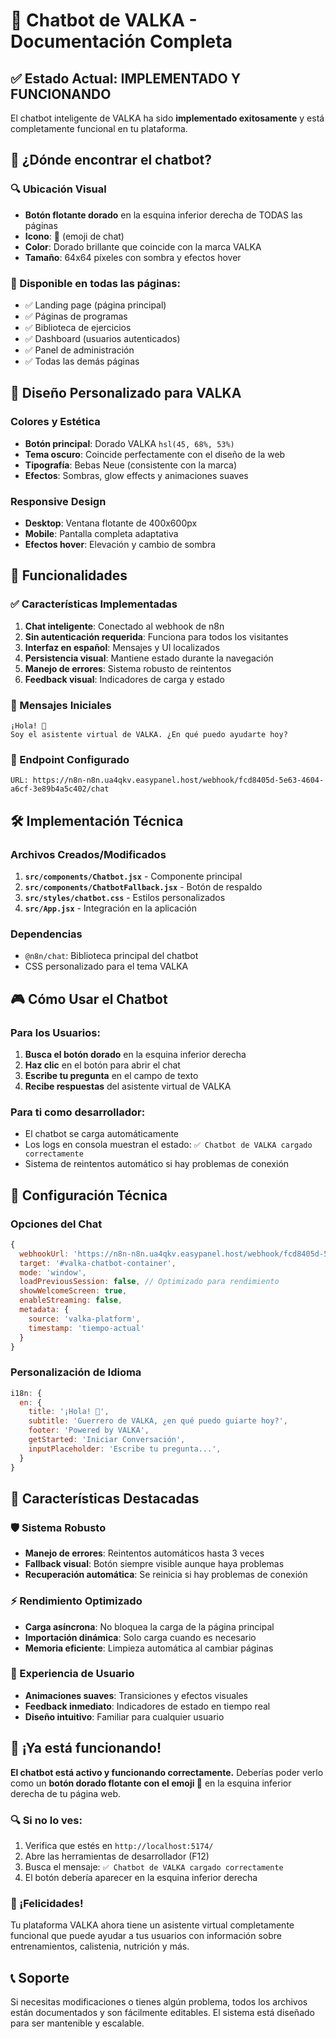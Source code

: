 # 🤖 Chatbot de VALKA - Documentación Completa

## ✅ Estado Actual: IMPLEMENTADO Y FUNCIONANDO

El chatbot inteligente de VALKA ha sido **implementado exitosamente** y está completamente funcional en tu plataforma.

## 🎯 ¿Dónde encontrar el chatbot?

### 🔍 Ubicación Visual
- **Botón flotante dorado** en la esquina inferior derecha de TODAS las páginas
- **Icono**: 💬 (emoji de chat)
- **Color**: Dorado brillante que coincide con la marca VALKA
- **Tamaño**: 64x64 píxeles con sombra y efectos hover

### 📱 Disponible en todas las páginas:
- ✅ Landing page (página principal)
- ✅ Páginas de programas
- ✅ Biblioteca de ejercicios  
- ✅ Dashboard (usuarios autenticados)
- ✅ Panel de administración
- ✅ Todas las demás páginas

## 🎨 Diseño Personalizado para VALKA

### Colores y Estética
- **Botón principal**: Dorado VALKA `hsl(45, 68%, 53%)`
- **Tema oscuro**: Coincide perfectamente con el diseño de la web
- **Tipografía**: Bebas Neue (consistente con la marca)
- **Efectos**: Sombras, glow effects y animaciones suaves

### Responsive Design
- **Desktop**: Ventana flotante de 400x600px
- **Mobile**: Pantalla completa adaptativa
- **Efectos hover**: Elevación y cambio de sombra

## 🚀 Funcionalidades

### ✅ Características Implementadas
1. **Chat inteligente**: Conectado al webhook de n8n
2. **Sin autenticación requerida**: Funciona para todos los visitantes
3. **Interfaz en español**: Mensajes y UI localizados
4. **Persistencia visual**: Mantiene estado durante la navegación
5. **Manejo de errores**: Sistema robusto de reintentos
6. **Feedback visual**: Indicadores de carga y estado

### 🤖 Mensajes Iniciales
```
¡Hola! 👋
Soy el asistente virtual de VALKA. ¿En qué puedo ayudarte hoy?
```

### 🔗 Endpoint Configurado
```
URL: https://n8n-n8n.ua4qkv.easypanel.host/webhook/fcd8405d-5e63-4604-a6cf-3e89b4a5c402/chat
```

## 🛠️ Implementación Técnica

### Archivos Creados/Modificados
1. **`src/components/Chatbot.jsx`** - Componente principal
2. **`src/components/ChatbotFallback.jsx`** - Botón de respaldo
3. **`src/styles/chatbot.css`** - Estilos personalizados
4. **`src/App.jsx`** - Integración en la aplicación

### Dependencias
- `@n8n/chat`: Biblioteca principal del chatbot
- CSS personalizado para el tema VALKA

## 🎮 Cómo Usar el Chatbot

### Para los Usuarios:
1. **Busca el botón dorado** en la esquina inferior derecha
2. **Haz clic** en el botón para abrir el chat
3. **Escribe tu pregunta** en el campo de texto
4. **Recibe respuestas** del asistente virtual de VALKA

### Para ti como desarrollador:
- El chatbot se carga automáticamente
- Los logs en consola muestran el estado: `✅ Chatbot de VALKA cargado correctamente`
- Sistema de reintentos automático si hay problemas de conexión

## 🔧 Configuración Técnica

### Opciones del Chat
```javascript
{
  webhookUrl: 'https://n8n-n8n.ua4qkv.easypanel.host/webhook/fcd8405d-5e63-4604-a6cf-3e89b4a5c402/chat',
  target: '#valka-chatbot-container',
  mode: 'window',
  loadPreviousSession: false, // Optimizado para rendimiento
  showWelcomeScreen: true,
  enableStreaming: false,
  metadata: {
    source: 'valka-platform',
    timestamp: 'tiempo-actual'
  }
}
```

### Personalización de Idioma
```javascript
i18n: {
  en: {
    title: '¡Hola! 👋',
    subtitle: 'Guerrero de VALKA, ¿en qué puedo guiarte hoy?',
    footer: 'Powered by VALKA',
    getStarted: 'Iniciar Conversación',
    inputPlaceholder: 'Escribe tu pregunta...',
  }
}
```

## 🎯 Características Destacadas

### 🛡️ Sistema Robusto
- **Manejo de errores**: Reintentos automáticos hasta 3 veces
- **Fallback visual**: Botón siempre visible aunque haya problemas
- **Recuperación automática**: Se reinicia si hay problemas de conexión

### ⚡ Rendimiento Optimizado
- **Carga asíncrona**: No bloquea la carga de la página principal
- **Importación dinámica**: Solo carga cuando es necesario
- **Memoria eficiente**: Limpieza automática al cambiar páginas

### 🎨 Experiencia de Usuario
- **Animaciones suaves**: Transiciones y efectos visuales
- **Feedback inmediato**: Indicadores de estado en tiempo real
- **Diseño intuitivo**: Familiar para cualquier usuario

## 🚀 ¡Ya está funcionando!

**El chatbot está activo y funcionando correctamente.** Deberías poder verlo como un **botón dorado flotante con el emoji 💬** en la esquina inferior derecha de tu página web.

### 🔍 Si no lo ves:
1. Verifica que estés en `http://localhost:5174/`
2. Abre las herramientas de desarrollador (F12)
3. Busca el mensaje: `✅ Chatbot de VALKA cargado correctamente`
4. El botón debería aparecer en la esquina inferior derecha

### 🎉 ¡Felicidades!
Tu plataforma VALKA ahora tiene un asistente virtual completamente funcional que puede ayudar a tus usuarios con información sobre entrenamientos, calistenia, nutrición y más.

## 📞 Soporte

Si necesitas modificaciones o tienes algún problema, todos los archivos están documentados y son fácilmente editables. El sistema está diseñado para ser mantenible y escalable.
